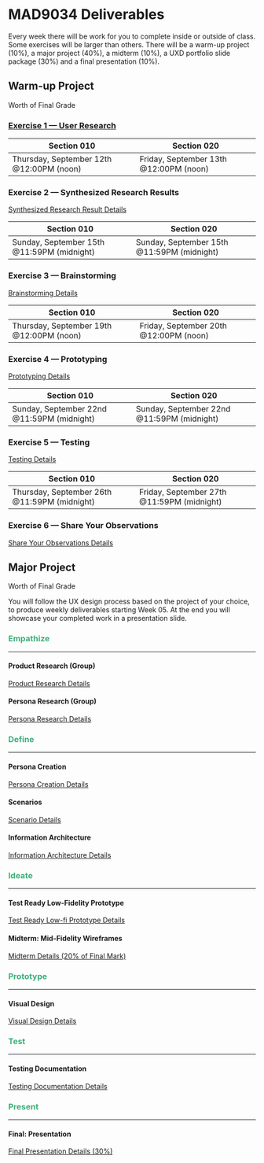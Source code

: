 # MAD9034 Deliverables

Every week there will be work for you to complete inside or outside of class. Some exercises will be larger than others. There will be a warm-up project (10%), a major project (40%), a midterm (10%), a UXD portfolio slide package (30%) and a final presentation (10%).

## Warm-up Project

Worth <Badge type="error" text="10%" /> of Final Grade

### [Exercise 1 — User Research](./miniProject/exercise1.md)

<!--[User Research Details](./miniProject/exercise1.md)-->


| Section 010                                     | Section 020                                     |
| ----------------------------------------------- | ----------------------------------------------- |
| Thursday, September 12th @12:00PM (noon)        | Friday, September 13th @12:00PM (noon)          |

### Exercise 2 — Synthesized Research Results

[Synthesized Research Result Details](./miniProject/exercise2.md)

| Section 010                                     | Section 020                                     |
| ----------------------------------------------- | ----------------------------------------------- |
| Sunday, September 15th @11:59PM (midnight)      | Sunday, September 15th @11:59PM (midnight)      |

### Exercise 3 — Brainstorming

[Brainstorming Details](./miniProject/exercise3.md)

| Section 010                                     | Section 020                                     |
| ----------------------------------------------- | ----------------------------------------------- |
| Thursday, September 19th @12:00PM (noon)        | Friday, September 20th @12:00PM (noon)          |

### Exercise 4 — Prototyping

[Prototyping Details](./miniProject/exercise4.md)

| Section 010                                     | Section 020                                     |
| ----------------------------------------------- | ----------------------------------------------- |
| Sunday, September 22nd @11:59PM (midnight)      | Sunday, September 22nd @11:59PM (midnight)      |

### Exercise 5 — Testing

[Testing Details](./miniProject/exercise5.md)

| Section 010                                     | Section 020                                     |
| ----------------------------------------------- | ----------------------------------------------- |
| Thursday, September 26th @11:59PM (midnight)    | Friday, September 27th @11:59PM (midnight)      |

### Exercise 6 — Share Your Observations

[Share Your Observations Details](./miniProject/exercise6.md)

<Badge text="Both Sections: Thursday September 28th @11:59pm" />

## Major Project

Worth <Badge type="error" text="40%" /> of Final Grade

You will follow the UX design process based on the project of your choice, to produce weekly deliverables starting Week 05. At the end you will showcase your completed work in a presentation slide.

### <span style="color:#3eaf7c">**Empathize**</span>

---

#### Product Research (Group)

[Product Research Details ](./majorProject/part1.md)

<Badge text="Both Sections: Thursday October 5th @11:59pm" />

#### Persona Research (Group)

[Persona Research Details ](./majorProject/part2.md)

<Badge text="Both Sections: Tuesday October 10th @12:00pm" />

### <span style="color:#3eaf7c">**Define**</span>

---

#### Persona Creation

[Persona Creation Details ](./majorProject/part3.md)

<Badge text="Both Sections: Sunday October 15th @11:59pm" />

#### Scenarios

[Scenario Details ](./majorProject/part4.md)

<Badge text="Both Sections: Thursday October 19th @12:00pm (noon)" />

#### Information Architecture

[Information Architecture Details ](./majorProject/part5.md)

<Badge text="Both Sections: Sunday October 22nd @11:59pm" />

### <span style="color:#3eaf7c">**Ideate**</span>

---

#### Test Ready Low-Fidelity Prototype

[Test Ready Low-fi Prototype Details ](./majorProject/part6.md)

<Badge text="Both Sections: Thursday November 9th @11:59pm" />

#### Midterm: Mid-Fidelity Wireframes

[Midterm Details (20% of Final Mark)](./majorDeliverables/midterm.md)

<Badge text="Both Sections: Sunday November 19th @11:59pm" />

### <span style="color:#3eaf7c">**Prototype**</span>

---

#### Visual Design

[Visual Design Details ](./majorProject/part7.md)

<Badge text="Both Sections: Sunday November 26th @11:59pm" />

### <span style="color:#3eaf7c">**Test**</span>

---

#### Testing Documentation

[Testing Documentation Details ](./majorProject/part8.md)

<Badge text="Both Sections: Sunday Dec 3rd @11:59pm" />

### <span style="color:#3eaf7c">**Present**</span>

---

#### Final: Presentation

[Final Presentation Details (30%)](./majorDeliverables/finalPresentation.md)
